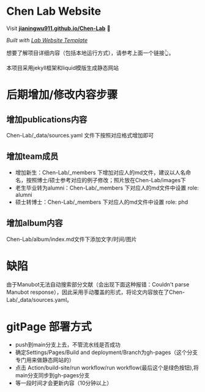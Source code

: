 
# Chen Lab Website

Visit **[jianingwu911.github.io/Chen-Lab](https://jianingwu911.github.io/Chen-Lab)** 🚀

_Built with [Lab Website Template](https://greene-lab.gitbook.io/lab-website-template-docs)_

想要了解项目详细内容（包括本地运行方式），请参考上面一个链接👆。

本项目采用jekyll框架和liquid模版生成静态网站

# 后期增加/修改内容步骤
## 增加publications内容
Chen-Lab/_data/sources.yaml 文件下按照对应格式增加即可
## 增加team成员
- 增加新生：Chen-Lab/_members 下增加对应人的md文件，建议以人名命名，按照博士/硕士参考对应的例子修改；照片放在Chen-Lab/images下
- 老生毕业转为alumni：Chen-Lab/_members 下对应人的md文件中设置  role: alumni
- 硕士转博士：Chen-Lab/_members 下对应人的md文件中设置  role: phd


## 增加album内容
Chen-Lab/album/index.md文件下添加文字/时间/图片

# 缺陷
由于Manubot无法自动搜索部分文献（会出现下面这种报错：Couldn't parse Manubot response），因此采用手动覆盖的形式，将论文内容放在了Chen-Lab/_data/sources.yaml。

# gitPage 部署方式
- push到main分支上去，不管流水线是否成功
- 确定Settings/Pages/Build and deployment/Branch为gh-pages（这个分支专门用来做静态网站的）
- 点击 Action/build-site/run workflow/run workflow(最后这个是绿色按钮),将main分支同步到gh-pages分支
- 等一段时间才会更新内容（10分钟以上）

